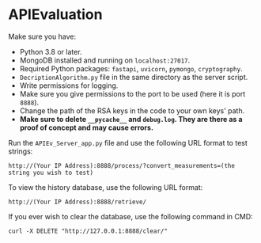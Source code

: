 # APIEvaluation

Make sure you have:

- Python 3.8 or later.
- MongoDB installed and running on `localhost:27017`.
- Required Python packages: `fastapi`, `uvicorn`, `pymongo`, `cryptography`.
- `DecriptionAlgorithm.py` file in the same directory as the server script.
- Write permissions for logging.
- Make sure you give permissions to the port to be used (here it is port `8888`).
- Change the path of the RSA keys in the code to your own keys' path.
- **Make sure to delete `__pycache__` and `debug.log`. They are there as a proof of concept and may cause errors.**

Run the `APIEv_Server_app.py` file and use the following URL format to test strings:

```
http://(Your IP Address):8888/process/?convert_measurements=(the string you wish to test)
```

To view the history database, use the following URL format:

```
http://(Your IP Address):8888/retrieve/
```

If you ever wish to clear the database, use the following command in CMD:

```
curl -X DELETE "http://127.0.0.1:8888/clear/"
```